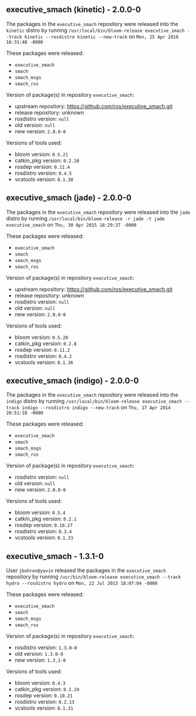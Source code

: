 ## executive_smach (kinetic) - 2.0.0-0

The packages in the `executive_smach` repository were released into the `kinetic` distro by running `/usr/local/bin/bloom-release executive_smach --track kinetic --rosdistro kinetic --new-track` on `Mon, 25 Apr 2016 16:31:48 -0000`

These packages were released:
- `executive_smach`
- `smach`
- `smach_msgs`
- `smach_ros`

Version of package(s) in repository `executive_smach`:

- upstream repository: https://github.com/ros/executive_smach.git
- release repository: unknown
- rosdistro version: `null`
- old version: `null`
- new version: `2.0.0-0`

Versions of tools used:

- bloom version: `0.5.21`
- catkin_pkg version: `0.2.10`
- rosdep version: `0.11.4`
- rosdistro version: `0.4.5`
- vcstools version: `0.1.38`


## executive_smach (jade) - 2.0.0-0

The packages in the `executive_smach` repository were released into the `jade` distro by running `/usr/local/bin/bloom-release -r jade -t jade executive_smach` on `Thu, 30 Apr 2015 18:29:37 -0000`

These packages were released:
- `executive_smach`
- `smach`
- `smach_msgs`
- `smach_ros`

Version of package(s) in repository `executive_smach`:
- upstream repository: https://github.com/ros/executive_smach.git
- release repository: unknown
- rosdistro version: `null`
- old version: `null`
- new version: `2.0.0-0`

Versions of tools used:
- bloom version: `0.5.20`
- catkin_pkg version: `0.2.8`
- rosdep version: `0.11.2`
- rosdistro version: `0.4.2`
- vcstools version: `0.1.36`


## executive_smach (indigo) - 2.0.0-0

The packages in the `executive_smach` repository were released into the `indigo` distro by running `/usr/local/bin/bloom-release executive_smach --track indigo --rosdistro indigo --new-track` on `Thu, 17 Apr 2014 20:51:18 -0000`

These packages were released:
- `executive_smach`
- `smach`
- `smach_msgs`
- `smach_ros`

Version of package(s) in repository `executive_smach`:
- rosdistro version: `null`
- old version: `null`
- new version: `2.0.0-0`

Versions of tools used:
- bloom version: `0.5.4`
- catkin_pkg version: `0.2.1`
- rosdep version: `0.10.27`
- rosdistro version: `0.3.4`
- vcstools version: `0.1.33`


## executive_smach - 1.3.1-0

User `jbohren@yavin` released the packages in the `executive_smach` repository by running `/usr/bin/bloom-release executive_smach --track hydro --rosdistro hydro` on `Mon, 22 Jul 2013 18:07:04 -0000`

These packages were released:
- `executive_smach`
- `smach`
- `smach_msgs`
- `smach_ros`

Version of package(s) in repository `executive_smach`:
- rosdistro version: `1.3.0-0`
- old version: `1.3.0-0`
- new version: `1.3.1-0`

Versions of tools used:
- bloom version: `0.4.3`
- catkin_pkg version: `0.1.19`
- rosdep version: `0.10.21`
- rosdistro version: `0.2.13`
- vcstools version: `0.1.31`


